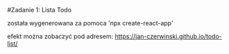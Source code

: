 #Zadanie 1: Lista Todo

została wygenerowana za pomoca 'npx create-react-app'

efekt można zobaczyć pod adresem: https://jan-czerwinski.github.io/todo-list/
